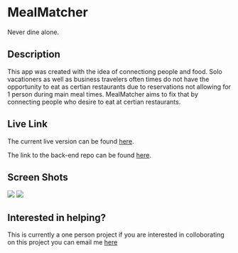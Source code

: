 # MealMatcher

Never dine alone.

## Description
This app was created with the idea of connectiong people and food. Solo vacationers as well as business travelers often times do not have the opportunity to eat as certian restaurants due to reservations not allowing for 1 person during main meal times. MealMatcher aims to fix that by connecting people who desire to eat at certian restaurants.

## Live Link

The current live version can be found <a href="http://anthonymengel.com/mealMatcher/">here</a>.

The link to the back-end repo can be found <a href="https://github.com/asmengel/mealmatcher-rework-server">here</a>.

## Screen Shots

<img src="./src/app/assets/mm-home.png">
<img src="./src/app/assets/mm-result.png">

## Interested in helping?
This is currently a one person project if you are interested in colloborating on this project you can email me <a href="mailto:anthony@anthonymengel.com?Subject=I%20am%20interested%20in%20helping%20with%20Meal%20Matcher" target="_top">here</a>

